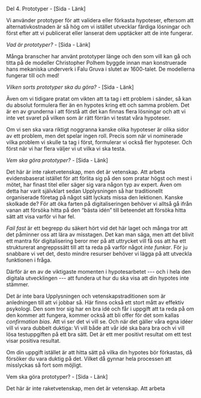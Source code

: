 Del 4. Prototyper *-* \[Sida - Länk\]

Vi använder prototyper för att validera eller förkasta hypoteser, eftersom att alternativkostnaden är så hög om vi istället utvecklar färdiga lösningar och först efter att vi publicerat eller lanserat dem upptäcker att de inte fungerar.  

*Vad är prototyper? -* \[Sida - Länk\]

Många branscher har använt prototyper länge och den som vill kan gå och titta på de modeller Christopher Polhem byggde innan man konstruerade hans mekaniska underverk i Falu Gruva i slutet av 1600-talet. De modellerna fungerar till och med! 

*Vilken sorts prototyper ska du göra? -* \[Sida - Länk\]

Även om vi tidigare pratat om vikten att ta tag i ett problem i sänder, så kan du absolut formulera fler än en hypotes kring ett och samma problem. Det är en av grunderna i att förstå att det kan finnas flera lösningar och att vi inte vet svaret på vilken som är rätt förrän vi testat våra hypoteser. 

Om vi sen ska vara riktigt noggranna kanske olika hypoteser är olika sidor av ett problem, men det spelar ingen roll. Precis som när vi nominerade vilka problem vi skulle ta tag i först, formulerar vi också fler hypoteser. Och först när vi har flera väljer vi ut vilka vi ska testa. 

*Vem ska göra prototyper? -* \[Sida - Länk\]

Det här är inte raketvetenskap, men det är vetenskap. Att arbeta evidensbaserat istället för att förlita sig på den som pratar högst och mest i mötet, har finast titel eller säger sig vara någon typ av expert. Även om detta har varit självklart sedan Upplysningen så har traditionellt organiserade företag på något sätt lyckats missa den lektionen. Kanske skolkade de? För att öka farten på digitaliseringen behöver vi alltså gå ifrån vanan att försöka hitta på den “bästa idén” till beteendet att försöka hitta sätt att visa varför vi har fel. 

*Fail fast* är ett begrepp du säkert hört vid det här laget och många tror att det påminner oss att lära av misstagen. Det kan man säga, men att det blivit ett mantra för digitalisering beror mer på att uttrycket vill få oss att ha ett strukturerat angreppssätt till att ta reda på varför något *inte funkar*. För ju snabbare vi vet det, desto mindre resurser behöver vi lägga på att utveckla funktionen i fråga. 

Därför är en av de viktigaste momenten i hypotesarbetet --- och i hela den digitala utvecklingen --- att fundera ut hur du ska visa att din hypotes inte stämmer. 

Det är inte bara Upplysningen och vetenskapstraditionen som är anledningen till att vi jobbar så. Här finns också ett stort mått av effektiv psykologi. Den som tror sig har en bra idé och får i uppgift att ta reda på om den kommer att fungera, kommer också att bli offer för det som kallas *confirmation bias*. Att vi ser det vi vill se. Och när det gäller våra egna idéer vill vi vara dubbelt duktiga: Vi vill både att vår idé ska bara bra och vi vill lösa testuppgiften på ett bra sätt. Det är ett mer positivt resultat om ett test visar positiva resultat. 

Om din uppgift istället är att hitta sätt på vilka din hypotes bör förkastas, då försöker du vara duktig på det. Vilket då gynnar hela processen att misslyckas så fort som möjligt. 

Vem ska göra prototyper? - \[Sida - Länk\]

Det här är inte raketvetenskap, men det är vetenskap. Att arbeta 